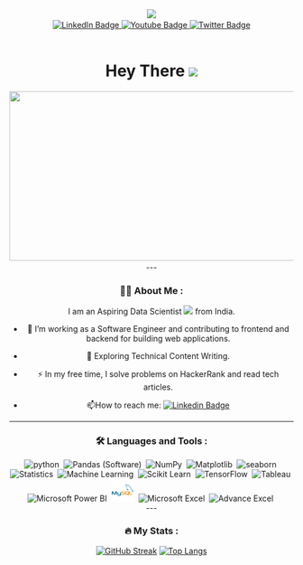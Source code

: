 

<div id="header" align="center">
  <img src="https://media.giphy.com/media/u2pmTWUi0MXjyrMaVj/giphy.gif" width="100"/>
<div id="badges">
  <a href="your-linkedin-URL">
    <img src="https://img.shields.io/badge/LinkedIn-blue?style=for-the-badge&logo=linkedin&logoColor=white" alt="LinkedIn Badge"/>
  </a>
  <a href="your-youtube-URL">
    <img src="https://img.shields.io/badge/YouTube-red?style=for-the-badge&logo=youtube&logoColor=white" alt="Youtube Badge"/>
  </a>
  <a href="your-twitter-URL">
    <img src="https://img.shields.io/badge/Twitter-blue?style=for-the-badge&logo=twitter&logoColor=white" alt="Twitter Badge"/>
  </a>
</div>
  <img src="https://komarev.com/ghpvc/?username=kumod007&style=flat-square&color=blue" alt=""/>
  <h1>
  Hey There
  <img src="https://media.giphy.com/media/hvRJCLFzcasrR4ia7z/giphy.gif" width="30px"/>
</h1>
<div align="center">
  <img src="https://media.giphy.com/media/dWesBcTLavkZuG35MI/giphy.gif" width="600" height="300"/>
</div>
  ---

### :man_technologist: About Me :
  I am an Aspiring Data Scientist <img src="https://media.giphy.com/media/WUlplcMpOCEmTGBtBW/giphy.gif" width="30"> from India.
  - :telescope: I’m working as a Software Engineer and contributing to frontend and backend for building web applications.

- :seedling: Exploring Technical Content Writing.

- :zap: In my free time, I solve problems on HackerRank and read tech articles.

- :mailbox:How to reach me: [![Linkedin Badge](https://img.shields.io/badge/-kakbar-blue?style=flat&logo=Linkedin&logoColor=white)](https://www.linkedin.com/in/kumod-sharma-ab999124b/)
---

### :hammer_and_wrench: Languages and Tools :
  <div>
  <img src="https://www.python.org/static/community_logos/python-logo-master-v3-TM-flattened.png" title="python" alt="python" width="40" height="40"/>&nbsp;
  <img src="https://upload.wikimedia.org/wikipedia/commons/thumb/e/ed/Pandas_logo.svg/1200px-Pandas_logo.svg.png" title="Pandas (Software)" alt="Pandas (Software)" width="40" height="40"/>&nbsp;
  <img src="https://encrypted-tbn0.gstatic.com/images?q=tbn:ANd9GcR_VfYfuw4JGQC0QLtbrhWyAQgW9qD9fXanG34lWGAyI1y34PxtAPagPNkCTAoX7_x7sFw&usqp=CAU" title="NumPy" alt="NumPy" width="40" height="40"/>&nbsp;
  <img src="https://matplotlib.org/stable/_images/sphx_glr_logos2_003.png" title="Matplotlib" alt="Matplotlib" width="40" height="40"/>&nbsp;
  <img src="https://seaborn.pydata.org/_images/logo-wide-lightbg.svg" title="seaborn" alt="seaborn" width="40" height="40"/>&nbsp;
  <img src="https://cdn5.vectorstock.com/i/1000x1000/40/64/business-statistics-logo-design-template-isolated-vector-26544064.jpg" title="Statistics" alt="Statistics" width="40" height="40"/>&nbsp;
  <img src="https://png.pngitem.com/pimgs/s/346-3460443_machine-learning-course-near-me-machine-learning-logo.png"  title="Machine Learning" alt="Machine Learning" width="40" height="40"/>&nbsp;
  <img src="https://e7.pngegg.com/pngimages/905/45/png-clipart-scikit-learn-python-scikit-logo-brand-learning-text-computer.png" title="Scikit Learn" alt="Scikit Learn" width="40" height="40"/>&nbsp;
  <img src="https://upload.wikimedia.org/wikipedia/commons/thumb/a/ab/TensorFlow_logo.svg/2560px-TensorFlow_logo.svg.png" title="TensorFlow" alt="TensorFlow" width="40" height="40"/>&nbsp;
  <img src="https://logos-world.net/wp-content/uploads/2021/10/Tableau-Emblem.png" title="Tableau" alt="Tableau" width="40" height="40"/>&nbsp;
  <img src="https://logos-world.net/wp-content/uploads/2022/02/Microsoft-Power-BI-Symbol.png" title="Microsoft Power BI"  alt="Microsoft Power BI" width="40" height="40"/>&nbsp;
  <img src="https://github.com/devicons/devicon/blob/master/icons/mysql/mysql-original-wordmark.svg" title="MySQL"  alt="MySQL" width="40" height="40"/>&nbsp;
  <img src="https://e7.pngegg.com/pngimages/898/671/png-clipart-microsoft-excel-app-store-spreadsheet-microsoft-text-logo.png" title="Microsoft Excel" alt="Microsoft Excel" width="40" height="40"/>&nbsp;
  <img src="http://sharmacomputers.net/wp-content/uploads/2022/02/advanced_excel.jpg" title="Advance Excel" alt="Advance Excel" width="40" height="40"/>&nbsp;
</div>
  ---

### :fire: My Stats :
  [![GitHub Streak](http://github-readme-streak-stats.herokuapp.com?user=kumod007&theme=highcontrast&date_format=M%20j%5B%2C%20Y%5D)](https://git.io/streak-stats)
  [![Top Langs](https://github-readme-stats.vercel.app/api/top-langs/?username=kumod007&layout=compact&theme=vision-friendly-dark)](https://github.com/anuraghazra/github-readme-stats)

